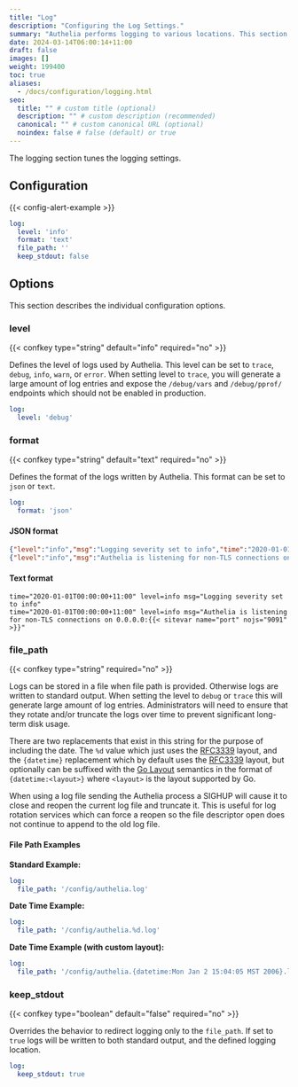 ```yaml
---
title: "Log"
description: "Configuring the Log Settings."
summary: "Authelia performs logging to various locations. This section describes how to configure and tune this."
date: 2024-03-14T06:00:14+11:00
draft: false
images: []
weight: 199400
toc: true
aliases:
  - /docs/configuration/logging.html
seo:
  title: "" # custom title (optional)
  description: "" # custom description (recommended)
  canonical: "" # custom canonical URL (optional)
  noindex: false # false (default) or true
---
```


The logging section tunes the logging settings.

## Configuration

{{< config-alert-example >}}

```yaml {title="configuration.yml"}
log:
  level: 'info'
  format: 'text'
  file_path: ''
  keep_stdout: false
```

## Options

This section describes the individual configuration options.

### level

{{< confkey type="string" default="info" required="no" >}}

Defines the level of logs used by Authelia. This level can be set to `trace`, `debug`, `info`, `warn`, or `error`. When
setting level to `trace`, you will generate a large amount of log entries and expose the `/debug/vars` and
`/debug/pprof/` endpoints which should not be enabled in production.

```yaml {title="configuration.yml"}
log:
  level: 'debug'
```

### format

{{< confkey type="string" default="text" required="no" >}}

Defines the format of the logs written by Authelia. This format can be set to `json` or `text`.

```yaml {title="configuration.yml"}
log:
  format: 'json'
```

#### JSON format

```json
{"level":"info","msg":"Logging severity set to info","time":"2020-01-01T00:00:00+11:00"}
{"level":"info","msg":"Authelia is listening for non-TLS connections on 0.0.0.0:{{< sitevar name="port" nojs="9091" >}}","time":"2020-01-01T00:00:00+11:00"}
```

#### Text format

```text
time="2020-01-01T00:00:00+11:00" level=info msg="Logging severity set to info"
time="2020-01-01T00:00:00+11:00" level=info msg="Authelia is listening for non-TLS connections on 0.0.0.0:{{< sitevar name="port" nojs="9091" >}}"
```

### file_path

{{< confkey type="string" required="no" >}}

Logs can be stored in a file when file path is provided. Otherwise logs are written to standard output. When setting the
level to `debug` or `trace` this will generate large amount of log entries. Administrators will need to ensure that
they rotate and/or truncate the logs over time to prevent significant long-term disk usage.

There are two replacements that exist in this string for the purpose of including the date. The `%d` value which just
uses the [RFC3339] layout, and the `{datetime}` replacement which by
default uses the [RFC3339] layout, but optionally can be suffixed with the
[Go Layout](https://pkg.go.dev/time#pkg-constants) semantics in the format of `{datetime:<layout>}` where `<layout>` is
the layout supported by Go.

When using a log file sending the Authelia process a SIGHUP will cause it to close and reopen the current log file and
truncate it. This is useful for log rotation services which can force a reopen so the file descriptor open does not
continue to append to the old log file.

#### File Path Examples

__Standard Example:__

```yaml {title="configuration.yml"}
log:
  file_path: '/config/authelia.log'
```

__Date Time Example:__

```yaml {title="configuration.yml"}
log:
  file_path: '/config/authelia.%d.log'
```

__Date Time Example (with custom layout):__

```yaml {title="configuration.yml"}
log:
  file_path: '/config/authelia.{datetime:Mon Jan 2 15:04:05 MST 2006}.log'
```

### keep_stdout

{{< confkey type="boolean" default="false" required="no" >}}

Overrides the behavior to redirect logging only to the `file_path`. If set to `true` logs will be written to both
standard output, and the defined logging location.

```yaml {title="configuration.yml"}
log:
  keep_stdout: true
```

[RFC3339]: https://datatracker.ietf.org/doc/html/rfc3339
